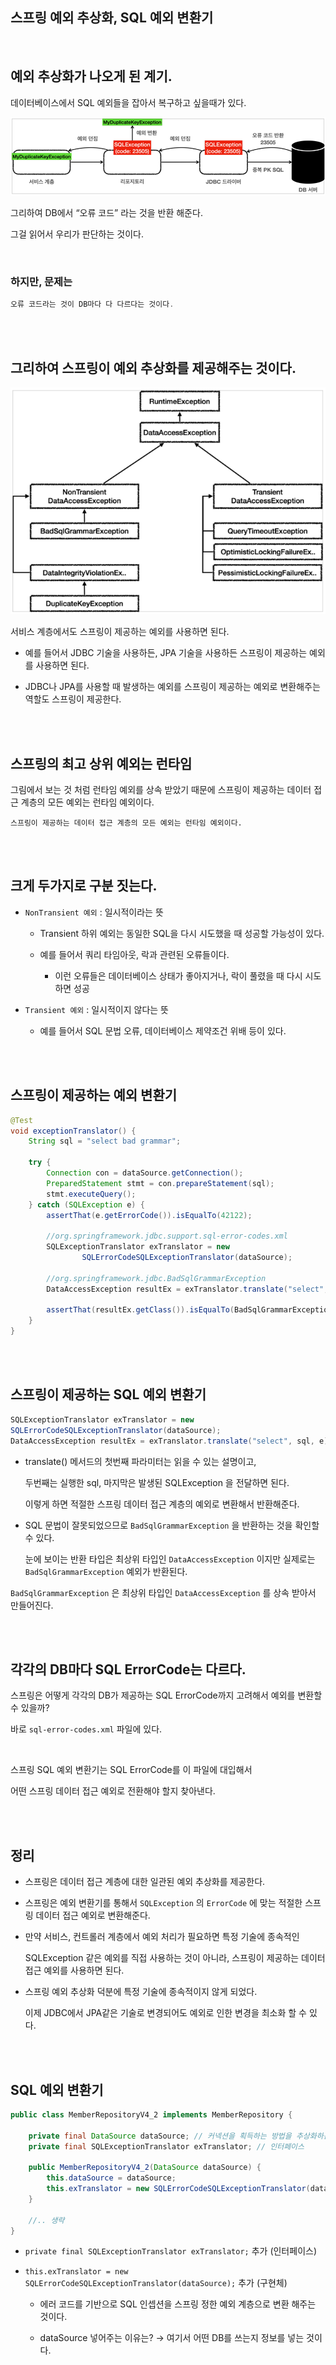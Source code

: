 ## 스프링 예외 추상화, SQL 예외 변환기

<br/>

## 예외 추상화가 나오게 된 계기.

데이터베이스에서 SQL 예외들을 잡아서 복구하고 싶을때가 있다.

![이미지](/programming/img/입문281.PNG)

그리하여 DB에서 “오류 코드” 라는 것을 반환 해준다.

그걸 읽어서 우리가 판단하는 것이다.

<br/>

### 하지만, 문제는

```java
오류 코드라는 것이 DB마다 다 다르다는 것이다.
```

<br/><br/>

## 그리하여 스프링이 예외 추상화를 제공해주는 것이다.

![이미지](/programming/img/입문282.PNG)

서비스 계층에서도 스프링이 제공하는 예외를 사용하면 된다. 

- 예를 들어서 JDBC 기술을 사용하든, JPA 기술을 사용하든 스프링이 제공하는 예외를 사용하면 된다.
    
- JDBC나 JPA를 사용할 때 발생하는 예외를 스프링이 제공하는 예외로 변환해주는 역할도 스프링이 제공한다.
    

<br/><br/>

## 스프링의 최고 상위 예외는 런타임

그림에서 보는 것 처럼 런타임 예외를 상속 받았기 때문에 스프링이 제공하는 데이터 접근 계층의 모든 예외는 런타임 예외이다.

```
스프링이 제공하는 데이터 접근 계층의 모든 예외는 런타임 예외이다.
```

<br/><br/>

## 크게 두가지로 구분 짓는다.

- `NonTransient 예외` : 일시적이라는 뜻

    - Transient 하위 예외는 동일한 SQL을 다시 시도했을 때 성공할 가능성이 있다.

    - 예를 들어서 쿼리 타임아웃, 락과 관련된 오류들이다.

        - 이런 오류들은 데이터베이스 상태가 좋아지거나, 락이 풀렸을 때 다시 시도하면 성공

- `Transient 예외` : 일시적이지 않다는 뜻
    - 예를 들어서 SQL 문법 오류, 데이터베이스 제약조건 위배 등이 있다.

<br/><br/>

## 스프링이 제공하는 예외 변환기

```java
@Test
void exceptionTranslator() {
    String sql = "select bad grammar";

    try {
        Connection con = dataSource.getConnection();
        PreparedStatement stmt = con.prepareStatement(sql);
        stmt.executeQuery();
    } catch (SQLException e) {
        assertThat(e.getErrorCode()).isEqualTo(42122);

        //org.springframework.jdbc.support.sql-error-codes.xml
        SQLExceptionTranslator exTranslator = new
                SQLErrorCodeSQLExceptionTranslator(dataSource);

        //org.springframework.jdbc.BadSqlGrammarException
        DataAccessException resultEx = exTranslator.translate("select", sql, e);

        assertThat(resultEx.getClass()).isEqualTo(BadSqlGrammarException.class);
    }
}
```

<br/><br/>

## 스프링이 제공하는 SQL 예외 변환기

```java
SQLExceptionTranslator exTranslator = new
SQLErrorCodeSQLExceptionTranslator(dataSource);
DataAccessException resultEx = exTranslator.translate("select", sql, e);
```

- translate() 메서드의 첫번째 파라미터는 읽을 수 있는 설명이고,
    
    두번째는 실행한 sql, 마지막은 발생된 SQLException 을 전달하면 된다. 
    
    이렇게 하면 적절한 스프링 데이터 접근 계층의 예외로 변환해서 반환해준다.
    
- SQL 문법이 잘못되었으므로 `BadSqlGrammarException` 을 반환하는 것을 확인할 수 있다.
    
    눈에 보이는 반환 타입은 최상위 타입인 `DataAccessException` 이지만 실제로는 `BadSqlGrammarException` 예외가 반환된다.
    

`BadSqlGrammarException` 은 최상위 타입인 `DataAccessException` 를 상속 받아서 만들어진다.

<br/><br/>

## 각각의 DB마다 SQL ErrorCode는 다르다.

스프링은 어떻게 각각의 DB가 제공하는 SQL ErrorCode까지 고려해서 예외를 변환할 수 있을까?

바로 `sql-error-codes.xml` 파일에 있다. 

<br/>

스프링 SQL 예외 변환기는 SQL ErrorCode를 이 파일에 대입해서 

어떤 스프링 데이터 접근 예외로 전환해야 할지 찾아낸다.

<br/><br/>

## 정리

- 스프링은 데이터 접근 계층에 대한 일관된 예외 추상화를 제공한다.
- 스프링은 예외 변환기를 통해서 `SQLException` 의 `ErrorCode` 에 맞는 적절한 스프링 데이터 접근 예외로 변환해준다.
    
- 만약 서비스, 컨트롤러 계층에서 예외 처리가 필요하면 특정 기술에 종속적인
    
    SQLException 같은 예외를 직접 사용하는 것이 아니라, 스프링이 제공하는 데이터 접근 예외를 사용하면 된다.
    
- 스프링 예외 추상화 덕분에 특정 기술에 종속적이지 않게 되었다.
    
    이제 JDBC에서 JPA같은 기술로 변경되어도 예외로 인한 변경을 최소화 할 수 있다.


<br/><br/>

## SQL 예외 변환기

```java
public class MemberRepositoryV4_2 implements MemberRepository {
      
    private final DataSource dataSource; // 커넥션을 획득하는 방법을 추상화하는 인터페이스
    private final SQLExceptionTranslator exTranslator; // 인터페이스
    
    public MemberRepositoryV4_2(DataSource dataSource) {
        this.dataSource = dataSource;
        this.exTranslator = new SQLErrorCodeSQLExceptionTranslator(dataSource); // 구현체
    }

	//.. 생략
}
```

- `private final SQLExceptionTranslator exTranslator;` 추가 (인터페이스)

- `this.exTranslator = new SQLErrorCodeSQLExceptionTranslator(dataSource);` 추가 (구현체)

    - 에러 코드를 기반으로 SQL 인셉션을 스프링 정한 예외 계층으로 변환 해주는 것이다.

    - dataSource 넣어주는 이유는? → 여기서 어떤 DB를 쓰는지 정보를 넣는 것이다.


